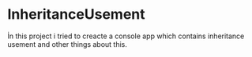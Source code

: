 # InheritanceUsement
 İn this project i tried to creacte a console app which contains inheritance usement and other things about this.
